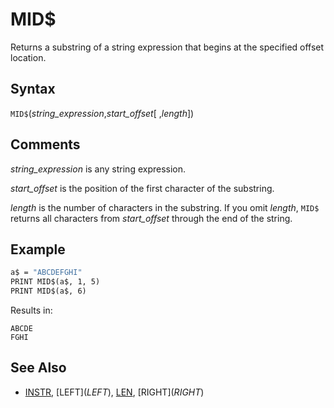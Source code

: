 # MID$

Returns a substring of a string expression that begins at the specified offset location.

## Syntax

`MID$`(*string_expression*,*start_offset*[ ,*length*])

## Comments

*string_expression* is any string expression.

*start_offset* is the position of the first character of the substring.

*length* is the number of characters in the substring. If you omit *length*, `MID$` returns all characters from *start_offset* through the end of the string.

## Example

```vb
a$ = "ABCDEFGHI"
PRINT MID$(a$, 1, 5)
PRINT MID$(a$, 6)
```

Results in:

```text
ABCDE
FGHI
```

## See Also

- [INSTR](INSTR), [LEFT$](LEFT$), [LEN](LEN), [RIGHT$](RIGHT$)
